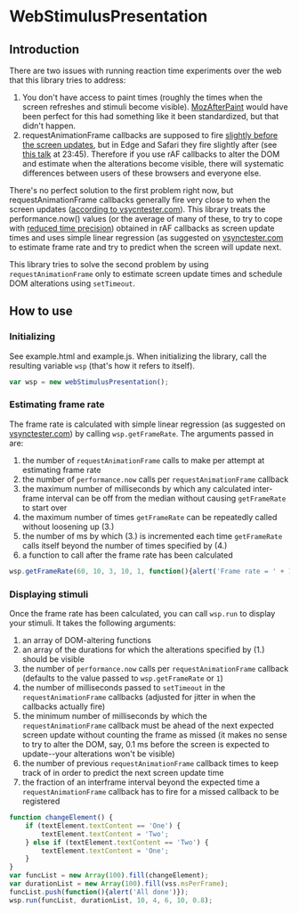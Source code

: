 # WebStimulusPresentation

## Introduction

There are two issues with running reaction time experiments over the web that this library tries to address:
1. You don't have access to paint times (roughly the times when the screen refreshes and stimuli become visible). <a href='https://developer.mozilla.org/en-US/docs/Web/Events/MozAfterPaint'>MozAfterPaint</a> would have been perfect for this had something like it been standardized, but that didn't happen.
2. requestAnimationFrame callbacks are supposed to fire <a href='https://medium.com/@paul_irish/requestanimationframe-scheduling-for-nerds-9c57f7438ef4'>slightly before the screen updates</a>, but in Edge and Safari they fire slightly after (see <a href='https://vimeo.com/254947206'>this talk</a> at 23:45). Therefore if you use rAF callbacks to alter the DOM and estimate when the alterations become visible, there will systematic differences between users of these browsers and everyone else.

There's no perfect solution to the first problem right now, but requestAnimationFrame callbacks generally fire very close to when the screen updates (<a href='https://www.vsynctester.com/howtocomputevsync.html'>according to vsycntester.com</a>). This library treats the performance.now() values (or the average of many of these, to try to cope with <a href='https://github.com/w3c/hr-time/issues/56'>reduced time precision</a>) obtained in rAF callbacks as screen update times and uses simple linear regression (as suggested on <a href='https://www.vsynctester.com/howtocomputevsync.html'>vsynctester.com</a> to estimate frame rate and try to predict when the screen will update next.

This library tries to solve the second problem by using ```requestAnimationFrame``` only to estimate screen update times and schedule DOM alterations using ```setTimeout```.

## How to use

### Initializing

See example.html and example.js.
When initializing the library, call the resulting variable ```wsp``` (that's how it refers to itself).
```javascript
var wsp = new webStimulusPresentation();
```

### Estimating frame rate

The frame rate is calculated with simple linear regression (as suggested on <a href='https://www.vsynctester.com/howtocomputevsync.html'>vsynctester.com</a>) by calling ```wsp.getFrameRate```. The arguments passed in are:
1. the number of ```requestAnimationFrame``` calls to make per attempt at estimating frame rate
2. the number of ```performance.now``` calls per ```requestAnimationFrame``` callback
3. the maximum number of milliseconds by which any calculated inter-frame interval can be off from the median without causing ```getFrameRate``` to start over
4. the maximum number of times ```getFrameRate``` can be repeatedly called without loosening up (3.)
5. the number of ms by which (3.) is incremented each time ```getFrameRate``` calls itself beyond the number of times specified by (4.)
6. a function to call after the frame rate has been calculated
```javascript
wsp.getFrameRate(60, 10, 3, 10, 1, function(){alert('Frame rate = ' + 1000/wsp.msPerFrame)});
```

### Displaying stimuli

Once the frame rate has been calculated, you can call ```wsp.run``` to display your stimuli. It takes the following arguments:
1. an array of DOM-altering functions
2. an array of the durations for which the alterations specified by (1.) should be visible
3. the number of ```performance.now``` calls per ```requestAnimationFrame``` callback (defaults to the value passed to ```wsp.getFrameRate``` or ```1```)
4. the number of milliseconds passed to ```setTimeout``` in the ```requestAnimationFrame``` callbacks (adjusted for jitter in when the callbacks actually fire)
5. the minimum number of milliseconds by which the ```requestAnimationFrame``` callback must be ahead of the next expected screen update without counting the frame as missed (it makes no sense to try to alter the DOM, say, 0.1 ms before the screen is expected to update--your alterations won't be visible)
6. the number of previous ```requestAnimationFrame``` callback times to keep track of in order to predict the next screen update time
7. the fraction of an interframe interval beyond the expected time a ```requestAnimationFrame``` callback has to fire for a missed callback to be registered
```javascript
function changeElement() {
    if (textElement.textContent == 'One') {
        textElement.textContent = 'Two';
    } else if (textElement.textContent == 'Two') {
        textElement.textContent = 'One';
    }
}
var funcList = new Array(100).fill(changeElement);
var durationList = new Array(100).fill(vss.msPerFrame);
funcList.push(function(){alert('All done')});
wsp.run(funcList, durationList, 10, 4, 6, 10, 0.8);
```

